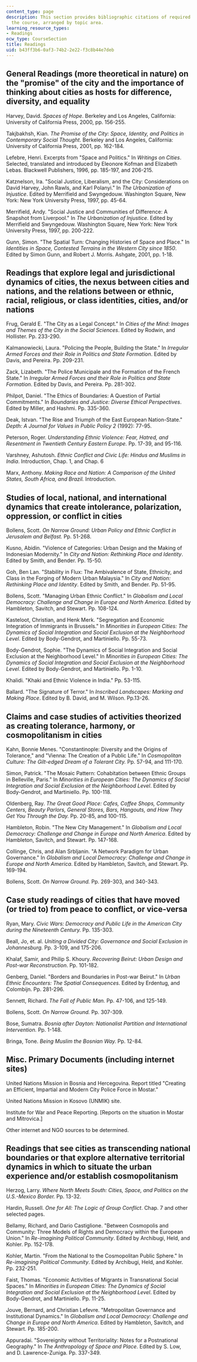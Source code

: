 ```yaml
---
content_type: page
description: This section provides bibliographic citations of required readings for
  the course, arranged by topic area.
learning_resource_types:
- Readings
ocw_type: CourseSection
title: Readings
uid: b43ff3b6-0af3-74b2-2e22-f3c8b44e7deb
---
```


General Readings (more theoretical in nature) on the "promise" of the city and the importance of thinking about cities as hosts for difference, diversity, and equality
-----------------------------------------------------------------------------------------------------------------------------------------------------------------------

Harvey, David. _Spaces of Hope_. Berkeley and Los Angeles, California: University of California Press, 2000, pp. 156-255.

Takjbakhsh, Kian. _The Promise of the City: Space, Identity, and Politics in Contemporary Social Thought_. Berkeley and Los Angeles, California: University of California Press, 2001, pp. 162-184.

Lefebre, Henri. Excerpts from "Space and Politics." In _Writings on Cities_. Selected, translated and introduced by Eleonore Kofman and Elizabeth Lebas. Blackwell Publishers, 1996, pp. 185-197, and 206-215.

Katznelson, Ira. "Social Justice, Liberalism, and the City: Considerations on David Harvey, John Rawls, and Karl Polanyi." In _The Urbanization of Injustice_. Edited by Merrifield and Swyngedouw. Washington Square, New York: New York University Press, 1997, pp. 45-64.

Merrifield, Andy. "Social Justice and Communities of Difference: A Snapshot from Liverpool." In _The Urbanization of Injustice_. Edited by Merrifield and Swyngedouw. Washington Square, New York: New York University Press, 1997, pp. 200-222.

Gunn, Simon. "The Spatial Turn: Changing Histories of Space and Place." In _Identities in Space, Contested Terrains in the Western City since 1850_. Edited by Simon Gunn, and Robert J. Morris. Ashgate, 2001, pp. 1-18.

Readings that explore legal and jurisdictional dynamics of cities, the nexus between cities and nations, and the relations between or ethnic, racial, religious, or class identities, cities, and/or nations
------------------------------------------------------------------------------------------------------------------------------------------------------------------------------------------------------------

Frug, Gerald E. "The City as a Legal Concept." In _Cities of the Mind: Images and Themes of the City in the Social Sciences_. Edited by Rodwin, and Hollister. Pp. 233-290.

Kalmanowiecki, Laura. "Policing the People, Building the State." In _Irregular Armed Forces and their Role in Politics and State Formation_. Edited by Davis, and Pereira. Pp. 209-231.

Zack, Lizabeth. "The Police Municipale and the Formation of the French State." In _Irregular Armed Forces and their Role in Politics and State Formation_. Edited by Davis, and Pereira. Pp. 281-302.

Philpot, Daniel. "The Ethics of Boundaries: A Question of Partial Commitments." In _Boundaries and Justice: Diverse Ethical Perspectives_. Edited by Miller, and Hashmi. Pp. 335-360.

Deak, Istvan. "The Rise and Triumph of the East European Nation-State." _Depth: A Journal for Values in Public Policy 2_ (1992): 77-95.

Peterson, Roger. _Understanding Ethnic Violence: Fear, Hatred, and Resentment in Twentieth Century Eastern Europe._ Pp. 17-39, and 95-116.

Varshney, Ashutosh. _Ethnic Conflict and Civic Life: Hindus and Muslims in India_. Introduction, Chap. 1, and Chap. 6

Marx, Anthony. _Making Race and Nation: A Comparison of the United States, South Africa, and Brazil._ Introduction.

Studies of local, national, and international dynamics that create intolerance, polarization, oppression, or conflict in cities
-------------------------------------------------------------------------------------------------------------------------------

Bollens, Scott. _On Narrow Ground: Urban Policy and Ethnic Conflict in Jerusalem and Belfast._ Pp. 51-268.

Kusno, Abidin. "Violence of Categories: Urban Design and the Making of Indonesian Modernity." In _City and Nation: Rethinking Place and Identity_. Edited by Smith, and Bender. Pp. 15-50.

Goh, Ben Lan. "Stability in Flux: The Ambivalence of State, Ethnicity, and Class in the Forging of Modern Urban Malaysia." In _City and Nation: Rethinking Place and Identity_. Edited by Smith, and Bender. Pp. 51-95.

Bollens, Scott. "Managing Urban Ethnic Conflict." In _Globalism and Local Democracy: Challenge and Change in Europe and North America_. Edited by Hambleton, Savitch, and Stewart. Pp. 108-124.

Kasteloot, Christian, and Henk Merk. "Segregation and Economic Integration of Immigrants in Brussels." In _Minorities in European Cities: The Dynamics of Social Integration and Social Exclusion at the Neighborhood Level_. Edited by Body-Gendrot, and Martiniello. Pp. 55-73.

Body-Gendrot, Sophie. "The Dynamics of Social Integration and Social Exclusion at the Neighborhood Level." In _Minorities in European Cities: The Dynamics of Social Integration and Social Exclusion at the Neighborhood Level_. Edited by Body-Gendrot, and Martiniello. Pp. 1-10.

Khalidi. "Khaki and Ethnic Violence in India." Pp. 53-115.

Ballard. "The Signature of Terror." In _Inscribed Landscapes: Marking and Making Place_. Edited by B. David, and M. Wilson. Pp.13-26.

Claims and case studies of activities theorized as creating tolerance, harmony, or cosmopolitanism in cities
------------------------------------------------------------------------------------------------------------

Kahn, Bonnie Menes. "Constantinople: Diversity and the Origins of Tolerance," and "Vienna: The Creation of a Public Life." In _Cosmopolitan Culture: The Gilt-edged Dream of a Tolerant City._ Pp. 57-94, and 111-170.

Simon, Patrick. "The Mosaic Pattern: Cohabitation between Ethnic Groups in Belleville, Paris." In _Minorities in European Cities: The Dynamics of Social Integration and Social Exclusion at the Neighborhood Level_. Edited by Body-Gendrot, and Martiniello. Pp. 100-118.

Oldenberg, Ray. _The Great Good Place: Cafes, Coffee Shops, Community Centers, Beauty Parlors, General Stores, Bars, Hangouts, and How They Get You Through the Day._ Pp. 20-85, and 100-115.

Hambleton, Robin. "The New City Management." In _Globalism and Local Democracy: Challenge and Change in Europe and North America_. Edited by Hambleton, Savitch, and Stewart. Pp. 147-168.

Collinge, Chris, and Alan Srbljanin. "A Network Paradigm for Urban Governance." In _Globalism and Local Democracy: Challenge and Change in Europe and North America_. Edited by Hambleton, Savitch, and Stewart. Pp. 169-194.

Bollens, Scott. _On Narrow Ground._ Pp. 269-303, and 340-343.

Case study readings of cities that have moved (or tried to) from peace to conflict, or vice-versa
-------------------------------------------------------------------------------------------------

Ryan, Mary. _Civic Wars: Democracy and Public Life in the American City during the Nineteenth Century._ Pp. 135-303.

Beall, Jo, et. al. _Uniting a Divided City: Governance and Social Exclusion in Johannesburg._ Pp. 3-109, and 175-206.

Khalaf, Samir, and Philip S. Khoury. _Recovering Beirut: Urban Design and Post-war Reconstruction_. Pp. 101-182.

Genberg, Daniel. "Borders and Boundaries in Post-war Beirut." In _Urban Ethnic Encounters: The Spatial Consequences_. Edited by Erdentug, and Colombijn. Pp. 281-296.

Sennett, Richard. _The Fall of Public Man._ Pp. 47-106, and 125-149.

Bollens, Scott. _On Narrow Ground._ Pp. 307-309.

Bose, Sumatra. _Bosnia after Dayton: Nationalist Partition and International Intervention._ Pp. 1-148.

Bringa, Tone. _Being Muslim the Bosnian Way._ Pp. 12-84.

Misc. Primary Documents (including internet sites)
--------------------------------------------------

United Nations Mission in Bosnia and Hercegovina. Report titled "Creating an Efficient, Impartial and Modern City Police Force in Mostar."

United Nations Mission in Kosovo (UNMIK) site.

Institute for War and Peace Reporting. \[Reports on the situation in Mostar and Mitrovica.\]

Other internet and NGO sources to be determined.

Readings that see cities as transcending national boundaries or that explore alternative territorial dynamics in which to situate the urban experience and/or establish cosmopolitanism
---------------------------------------------------------------------------------------------------------------------------------------------------------------------------------------

Herzog, Larry. _Where North Meets South: Cities, Space, and Politics on the U.S.-Mexico Border._ Pp. 13-32.

Hardin, Russell. _One for All: The Logic of Group Conflict_. Chap. 7 and other selected pages.

Bellamy, Richard, and Dario Castiglione. "Between Cosmopolis and Community: Three Models of Rights and Democracy within the European Union." In _Re-imagining Political Community_. Edited by Archibugi, Held, and Kohler. Pp. 152-178.

Kohler, Martin. "From the National to the Cosmopolitan Public Sphere." In _Re-imagining Political Community_. Edited by Archibugi, Held, and Kohler. Pp. 232-251.

Faist, Thomas. "Economic Activities of Migrants in Transnational Social Spaces." In _Minorities in European Cities: The Dynamics of Social Integration and Social Exclusion at the Neighborhood Level_. Edited by Body-Gendrot, and Martiniello. Pp. 11-25.

Jouve, Bernard, and Christian Lefevre. "Metropolitan Governance and Institutional Dynamics." In _Globalism and Local Democracy: Challenge and Change in Europe and North America_. Edited by Hambleton, Savitch, and Stewart. Pp. 185-200.

Appuradai. "Sovereignity without Territoriality: Notes for a Postnational Geography." In _The Anthropology of Space and Place_. Edited by S. Low, and D. Lawrence-Zuniga. Pp. 337-349.